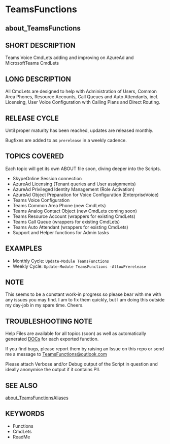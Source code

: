 # TeamsFunctions

## about_TeamsFunctions

## SHORT DESCRIPTION

Teams Voice CmdLets adding and improving on AzureAd and MicrosoftTeams CmdLets

## LONG DESCRIPTION

All CmdLets are designed to help with Administration of Users, Common Area Phones, Resource Accounts, Call Queues and Auto Attendants, incl. Licensing, User Voice Configuration with Calling Plans and Direct Routing.

## RELEASE CYCLE

Until proper maturity has been reached, updates are released monthly.

Bugfixes are added to as `prerelease` in a weekly cadence.

## TOPICS COVERED

Each topic will get its own ABOUT file soon, diving deeper into the Scripts.

- SkypeOnline Session connection
- AzureAd Licensing (Tenant queries and User assignments)
- AzureAd Privileged Identity Management (Role Activation)
- AzureAd Object Preparation for Voice Configuration (EnterpriseVoice)
- Teams Voice Configuration
- Teams Common Area Phone (new CmdLets)
- Teams Analog Contact Object (new CmdLets coming soon)
- Teams Resource Account (wrappers for existing CmdLets)
- Teams Call Queue (wrappers for existing CmdLets)
- Teams Auto Attendant (wrappers for existing CmdLets)
- Support and Helper functions for Admin tasks

## EXAMPLES

- Monthly Cycle: `Update-Module TeamsFunctions`
- Weekly Cycle: `Update-Module TeamsFunctions -AllowPrerelease`

## NOTE

This seems to be a constant work-in progress so please bear with me with any issues you may find. I am to fix them quickly, but I am doing this outside my day-job in my spare time. Cheers.

## TROUBLESHOOTING NOTE

Help Files are available for all topics (soon) as well as automatically generated [DOCs](/docs) for each exported function.

If you find bugs, please report them by raising an Issue on this repo or send me a message to [TeamsFunctions@outlook.com](mailto:TeamsFunctions@outlook.com)

Please attach Verbose and/or Debug output of the Script in question and ideally anonymise the output if it contains PII.

## SEE ALSO

[about_TeamsFunctionsAliases](about_TeamsFunctionsAliases.md)

## KEYWORDS

- Functions
- CmdLets
- ReadMe
